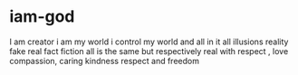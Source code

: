 # iam-god
I am creator i am my world i control my world and all in it all illusions reality fake real fact fiction all is the same but respectively real with respect , love compassion, caring kindness respect and freedom
